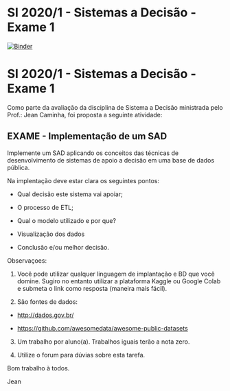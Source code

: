 # SI 2020/1 - Sistemas a Decisão - Exame 1

[![Binder](https://mybinder.org/badge_logo.svg)](https://mybinder.org/v2/gh/marck7jr/sad-exame-1/main)

# SI 2020/1 - Sistemas a Decisão - Exame 1

Como parte da avaliação da disciplina de Sistema a Decisão ministrada pelo Prof.: Jean Caminha, foi proposta a seguinte atividade:

## EXAME - Implementação de um SAD
Implemente um SAD aplicando os conceitos das técnicas de desenvolvimento de sistemas de apoio a decisão em uma base de dados pública.

Na implentação deve estar clara os seguintes pontos:

- Qual decisão este sistema vai apoiar;

- O processo de ETL;

- Qual o modelo utilizado e por que?

- Visualização dos dados

- Conclusão e/ou melhor decisão.

Observaçoes:

1. Você pode utilizar qualquer linguagem de implantação e BD que você domine. Sugiro no entanto utilizar a plataforma Kaggle ou Google Colab e submeta o link como resposta (maneira mais fácil).

2. São fontes de dados:

- http://dados.gov.br/ 

- https://github.com/awesomedata/awesome-public-datasets

3. Um trabalho por aluno(a). Trabalhos iguais terão a nota zero.

4. Utilize o forum para dúvias sobre esta tarefa.

Bom trabalho à todos.

Jean
